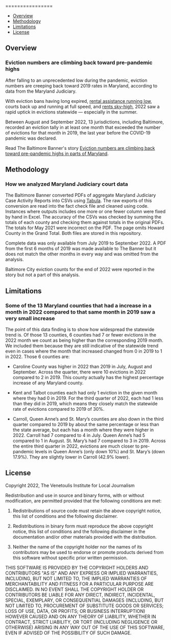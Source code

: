 ================
 - [Overview](#overview)
 - [Methodology](#method)
 - [Limitations](#limit)
 - [License](#license)

## Overview
### Eviction numbers are climbing back toward pre-pandemic highs

After falling to an unprecedented low during the pandemic, eviction numbers are creeping back toward 2019 rates in Maryland, according to data from the Maryland Judiciary.

With eviction bans having long expired, [rental assistance running low](https://www.thebaltimorebanner.com/community/housing/housing-evictions-maryland-aid-R3GVJTCZJVBRTLN73T4NSASPAI/), courts back up and running at full speed, and [rents sky-high](https://www.thebaltimorebanner.com/community/housing/rent-hikes-in-baltimore-leave-tenants-struggling-JXEOS3DEZNEAJJHS4Z2YI45ZCM/), 2022 saw a rapid uptick in evictions statewide — especially in the summer.

Between August and September 2022, 13 jurisdictions, including Baltimore, recorded an eviction tally in at least one month that exceeded the number of evictions for that month in 2019, the last year before the COVID-19 pandemic was declared.

Read The Baltimore Banner's story [Eviction numbers are climbing back toward pre-pandemic highs in parts of Maryland]().

<a id="method"></a>

## Methodology
### How we analyzed Maryland Judiciary court data

The Baltimore Banner converted PDFs of aggregate Maryland Judiciary Case Activity Reports into CSVs using [Tabula](https://tabula.technology/). The raw exports of this conversion are read into the fact check file and cleaned using code. Instances where outputs includes one more or one fewer column were fixed by hand in Excel. The accuracy of the CSVs was checked by summing the totals of each county and checking them against totals in the original PDFs. The totals for May 2021 were incorrect on the PDF. The page omits Howard County in the Grand Total. Both files are stored in this repository.

Complete data was only available from July 2019 to September 2022. A PDF from the first 6 months of 2019 was made available to The Banner but it does not match the other months in every way and was omitted from the analysis.

Baltimore City eviction counts for the end of 2022 were reported in the story but not a part of this analysis.

<a id="limit"></a>
## Limitations
### Some of the 13 Maryland counties that had a increase in a month in 2022 compared to that same month in 2019 saw a very small increase

The point of this data finding is to show how widespread the statewide trend is. Of those 13 counties, 6 counties had 7 or fewer evictions in the 2022 month we count as being higher than the corresponding 2019 month. We included them because they are still indicative of the statewide trend even in cases where the month that increased changed from 0 in 2019 to 1 in 2022. Those 6 counties are:
  
  * Caroline County was higher in 2022 than 2019 in July, August and September. Across the quarter, there were 10 evictions in 2022 compared to 2 in 2019. This county actually has the highest percentage increase of any Maryland county.
  
  * Kent and Talbot counties each had only 1 eviction in the given month where they had 0 in 2019. For the third quarter of 2022, each had 1 less than they did in 2019, which means they closely match the statewide rate of evictions compared to 2019 of 30%.
  
  * Carroll, Queen Anne’s and St. Mary’s counties are also down in the third quarter compared to 2019 by about the same percentage or less than the state average, but each has a month where they were higher in 2022. Carroll had 7 compared to 4 in July. Queen Anne’s had 5 compared to 1 in August. St. Mary’s had 7 compared to 3 in 2019. Across the entire third quarter in 2022, evictions are much closer to pre-pandemic levels in Queen Anne’s (only down 10%) and St. Mary’s (down 17.9%). They are slightly lower in Carroll (42.9% lower).


<a id="license"></a>

## License

Copyright 2022, The Venetoulis Institute for Local Journalism

Redistribution and use in source and binary forms, with or without modification, are permitted provided that the following conditions are met:

1. Redistributions of source code must retain the above copyright notice, this list of conditions and the following disclaimer.

2. Redistributions in binary form must reproduce the above copyright notice, this list of conditions and the following disclaimer in the documentation and/or other materials provided with the distribution.

3. Neither the name of the copyright holder nor the names of its contributors may be used to endorse or promote products derived from this software without specific prior written permission.

THIS SOFTWARE IS PROVIDED BY THE COPYRIGHT HOLDERS AND CONTRIBUTORS "AS IS" AND ANY EXPRESS OR IMPLIED WARRANTIES, INCLUDING, BUT NOT LIMITED TO, THE IMPLIED WARRANTIES OF MERCHANTABILITY AND FITNESS FOR A PARTICULAR PURPOSE ARE DISCLAIMED. IN NO EVENT SHALL THE COPYRIGHT HOLDER OR CONTRIBUTORS BE LIABLE FOR ANY DIRECT, INDIRECT, INCIDENTAL, SPECIAL, EXEMPLARY, OR CONSEQUENTIAL DAMAGES (INCLUDING, BUT NOT LIMITED TO, PROCUREMENT OF SUBSTITUTE GOODS OR SERVICES; LOSS OF USE, DATA, OR PROFITS; OR BUSINESS INTERRUPTION) HOWEVER CAUSED AND ON ANY THEORY OF LIABILITY, WHETHER IN CONTRACT, STRICT LIABILITY, OR TORT (INCLUDING NEGLIGENCE OR OTHERWISE) ARISING IN ANY WAY OUT OF THE USE OF THIS SOFTWARE, EVEN IF ADVISED OF THE POSSIBILITY OF SUCH DAMAGE.
